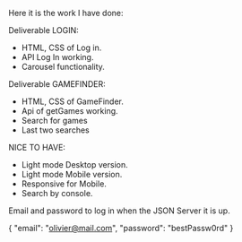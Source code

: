 Here it is the work I have done:

Deliverable LOGIN:

- HTML, CSS of Log in.
- API Log In working.
- Carousel functionality.

Deliverable GAMEFINDER:

- HTML, CSS of GameFinder.
- Api of getGames working.
- Search for games
- Last two searches

NICE TO HAVE:

- Light mode Desktop version.
- Light mode Mobile version.
- Responsive for Mobile.
- Search by console.


Email and password to log in when the JSON Server it is up.

{
  "email": "olivier@mail.com",
  "password": "bestPassw0rd"
}